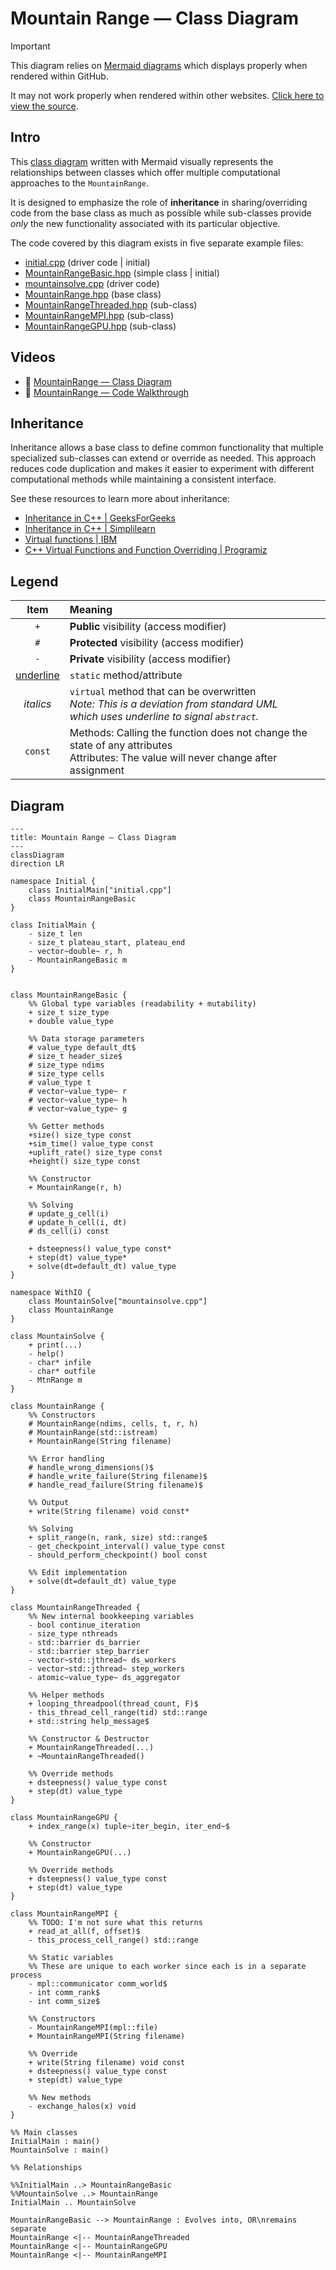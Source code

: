 # Mountain Range — Class Diagram

> [!IMPORTANT]
> This diagram relies on [Mermaid diagrams](https://mermaid.js.org/) which displays properly when rendered within GitHub.
>
> It may not work properly when rendered within other websites. [Click here to view the source](https://github.com/BYUHPC/sci-comp-course-example-cxx/blob/main/docs/MountainRange-class-diagram.md).

## Intro

This [class diagram](https://mermaid.js.org/syntax/classDiagram.html#class-diagrams) written with Mermaid visually represents
the relationships between classes which offer multiple computational approaches to the `MountainRange`.

It is designed to emphasize the role of **inheritance** in sharing/overriding code
from the base class as much as possible while sub-classes provide _only_ the new
functionality associated with its particular objective.

The code covered by this diagram exists in five separate example files:
* [initial.cpp](../src/initial.cpp) (driver code | initial)
* [MountainRangeBasic.hpp](../src/MountainRangeBasic.hpp) (simple class | initial)
* [mountainsolve.cpp](../src/mountainsolve.cpp) (driver code)
* [MountainRange.hpp](../src/MountainRange.hpp) (base class)
* [MountainRangeThreaded.hpp](../src/MountainRangeThreaded.hpp) (sub-class)
* [MountainRangeMPI.hpp](../src/MountainRangeMPI.hpp) (sub-class)
* [MountainRangeGPU.hpp](../src/MountainRangeGPU.hpp) (sub-class)

## Videos

- 🎥 [MountainRange — Class Diagram](https://www.loom.com/share/8280654f78754a16902ecd3c9b2c9128?sid=5c193f4c-ae6f-49bb-9c9f-914db2833183)
- 🎥 [MountainRange — Code Walkthrough](https://www.loom.com/share/2e5242942ca74d17b85ce05f97138e60?sid=3d91e827-d55a-44d4-bfc8-58adff1cbac5)

## Inheritance

Inheritance allows a base class to define common functionality that multiple specialized sub-classes can extend or override as needed. This approach reduces code duplication and makes it easier to experiment with different computational methods while maintaining a consistent interface.

See these resources to learn more about inheritance:
* [Inheritance in C++ | GeeksForGeeks](https://www.geeksforgeeks.org/inheritance-in-c/)
* [Inheritance in C++ | Simplilearn](https://www.simplilearn.com/tutorials/cpp-tutorial/types-of-inheritance-in-cpp)
* [Virtual functions | IBM](https://www.ibm.com/docs/en/zos/3.1.0?topic=only-virtual-functions-c)
* [C++ Virtual Functions and Function Overriding | Programiz](https://www.programiz.com/cpp-programming/virtual-functions)

## Legend

| Item | Meaning |
| :-----: | :------------- |
| `+` | **Public** visibility (access modifier) |
| `#` | **Protected** visibility (access modifier) |
| `-` | **Private** visibility (access modifier) |
| <ins>underline</ins> | `static` method/attribute |
| <i>italics</u> | `virtual` method that can be overwritten <br>_Note: This is a deviation from standard UML <br>which uses underline to signal `abstract`._ |
| `const` | Methods: Calling the function does not change the state of any attributes <br>Attributes: The value will never change after assignment |

## Diagram

```mermaid
---
title: Mountain Range — Class Diagram
---
classDiagram
direction LR

namespace Initial {
    class InitialMain["initial.cpp"]
    class MountainRangeBasic
}

class InitialMain {
    - size_t len
    - size_t plateau_start, plateau_end
    - vector~double~ r, h
    - MountainRangeBasic m
}


class MountainRangeBasic {
    %% Global type variables (readability + mutability)
    + size_t size_type
    + double value_type

    %% Data storage parameters
    # value_type default_dt$
    # size_t header_size$
    # size_type ndims
    # size_type cells
    # value_type t
    # vector~value_type~ r
    # vector~value_type~ h
    # vector~value_type~ g

    %% Getter methods
    +size() size_type const
    +sim_time() value_type const
    +uplift_rate() size_type const
    +height() size_type const

    %% Constructor
    + MountainRange(r, h)

    %% Solving
    # update_g_cell(i)
    # update_h_cell(i, dt)
    # ds_cell(i) const

    + dsteepness() value_type const*
    + step(dt) value_type*
    + solve(dt=default_dt) value_type
}

namespace WithIO {
    class MountainSolve["mountainsolve.cpp"]
    class MountainRange
}

class MountainSolve {
    + print(...)
    - help()
    - char* infile
    - char* outfile
    - MtnRange m
}

class MountainRange {
    %% Constructors
    # MountainRange(ndims, cells, t, r, h)
    # MountainRange(std::istream)
    + MountainRange(String filename)

    %% Error handling
    # handle_wrong_dimensions()$
    # handle_write_failure(String filename)$
    # handle_read_failure(String filename)$

    %% Output
    + write(String filename) void const*

    %% Solving
    + split_range(n, rank, size) std::range$
    - get_checkpoint_interval() value_type const
    - should_perform_checkpoint() bool const

    %% Edit implementation
    + solve(dt=default_dt) value_type
}

class MountainRangeThreaded {
    %% New internal bookkeeping variables
    - bool continue_iteration
    - size_type nthreads
    - std::barrier ds_barrier
    - std::barrier step_barrier
    - vector~std::jthread~ ds_workers
    - vector~std::jthread~ step_workers
    - atomic~value_type~ ds_aggregator

    %% Helper methods
    + looping_threadpool(thread_count, F)$
    - this_thread_cell_range(tid) std::range
    + std::string help_message$

    %% Constructor & Destructor
    + MountainRangeThreaded(...)
    + ~MountainRangeThreaded()

    %% Override methods
    + dsteepness() value_type const
    + step(dt) value_type
}

class MountainRangeGPU {
    + index_range(x) tuple~iter_begin, iter_end~$

    %% Constructor
    + MountainRangeGPU(...)

    %% Override methods
    + dsteepness() value_type const
    + step(dt) value_type
}

class MountainRangeMPI {
    %% TODO: I'm not sure what this returns
    + read_at_all(f, offset)$
    - this_process_cell_range() std::range

    %% Static variables
    %% These are unique to each worker since each is in a separate process
    - mpl::communicator comm_world$
    - int comm_rank$
    - int comm_size$

    %% Constructors
    - MountainRangeMPI(mpl::file)
    + MountainRangeMPI(String filename)

    %% Override
    + write(String filename) void const
    + dsteepness() value_type const
    + step(dt) value_type

    %% New methods
    - exchange_halos(x) void
}

%% Main classes
InitialMain : main()
MountainSolve : main()

%% Relationships

%%InitialMain ..> MountainRangeBasic
%%MountainSolve ..> MountainRange
InitialMain .. MountainSolve

MountainRangeBasic --> MountainRange : Evolves into, OR\nremains separate
MountainRange <|-- MountainRangeThreaded
MountainRange <|-- MountainRangeGPU
MountainRange <|-- MountainRangeMPI
```
